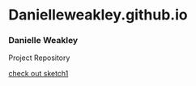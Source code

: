# Danielleweakley.github.io

<h3> Danielle Weakley </h3>
<p> Project Repository</p>


[check out sketch1](./BuildingShapes)